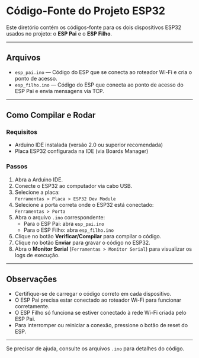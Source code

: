 # Código-Fonte do Projeto ESP32

Este diretório contém os códigos-fonte para os dois dispositivos ESP32 usados no projeto: o **ESP Pai** e o **ESP Filho**.

---

## Arquivos

- `esp_pai.ino` — Código do ESP que se conecta ao roteador Wi-Fi e cria o ponto de acesso.
- `esp_filho.ino` — Código do ESP que conecta ao ponto de acesso do ESP Pai e envia mensagens via TCP.

---

## Como Compilar e Rodar

### Requisitos

- Arduino IDE instalada (versão 2.0 ou superior recomendada)
- Placa ESP32 configurada na IDE (via Boards Manager)

### Passos

1. Abra a Arduino IDE.
2. Conecte o ESP32 ao computador via cabo USB.
3. Selecione a placa:  
   `Ferramentas > Placa > ESP32 Dev Module`
4. Selecione a porta correta onde o ESP32 está conectado:  
   `Ferramentas > Porta`
5. Abra o arquivo `.ino` correspondente:
   - Para o ESP Pai: abra `esp_pai.ino`
   - Para o ESP Filho: abra `esp_filho.ino`
6. Clique no botão **Verificar/Compilar** para compilar o código.
7. Clique no botão **Enviar** para gravar o código no ESP32.
8. Abra o **Monitor Serial** (`Ferramentas > Monitor Serial`) para visualizar os logs de execução.

---

## Observações

- Certifique-se de carregar o código correto em cada dispositivo.
- O ESP Pai precisa estar conectado ao roteador Wi-Fi para funcionar corretamente.
- O ESP Filho só funciona se estiver conectado à rede Wi-Fi criada pelo ESP Pai.
- Para interromper ou reiniciar a conexão, pressione o botão de reset do ESP.

---

Se precisar de ajuda, consulte os arquivos `.ino` para detalhes do código.
